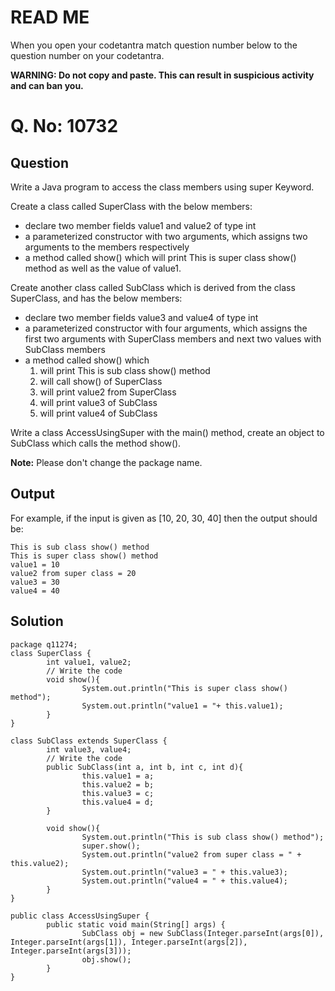 ﻿# READ ME
When you open your codetantra match question number below to the question number on your codetantra.

**WARNING: Do not copy and paste. This can result in suspicious activity and can ban you.**


# Q. No: 10732

## Question

Write a Java program to access the class members using super Keyword.

Create a class called SuperClass with the below members:

  - declare two member fields value1 and value2 of type int
  - a parameterized constructor with two arguments, which assigns two arguments to the members respectively
  - a method called show() which will print This is super class show() method as well as the value of value1.

Create another class called SubClass which is derived from the class SuperClass, and has the below members:

  - declare two member fields value3 and value4 of type int
  - a parameterized constructor with four arguments, which assigns the first two arguments with SuperClass members and next two values with SubClass members
  - a method called show() which
      1. will print This is sub class show() method
      2. will call show() of SuperClass
      3. will print value2 from SuperClass
      4. will print value3 of SubClass
      5. will print value4 of SubClass

Write a class AccessUsingSuper with the main() method, create an object to SubClass which calls the method show(). 
  
**Note:** Please don't change the package name.

## Output

For example, if the input is given as [10, 20, 30, 40] then the output should be:
```
This is sub class show() method
This is super class show() method
value1 = 10
value2 from super class = 20
value3 = 30
value4 = 40
```
## Solution
```
package q11274;
class SuperClass {
        int value1, value2;
        // Write the code
        void show(){
                System.out.println("This is super class show() method");
                System.out.println("value1 = "+ this.value1);
        }
}

class SubClass extends SuperClass {
        int value3, value4;
        // Write the code
        public SubClass(int a, int b, int c, int d){
                this.value1 = a;
                this.value2 = b;
                this.value3 = c;
                this.value4 = d;
        }

        void show(){
                System.out.println("This is sub class show() method");
                super.show();
                System.out.println("value2 from super class = " + this.value2);
                System.out.println("value3 = " + this.value3);
                System.out.println("value4 = " + this.value4);
        }
}

public class AccessUsingSuper {
        public static void main(String[] args) {
                SubClass obj = new SubClass(Integer.parseInt(args[0]), Integer.parseInt(args[1]), Integer.parseInt(args[2]), Integer.parseInt(args[3]));
                obj.show();
        }
}
```

